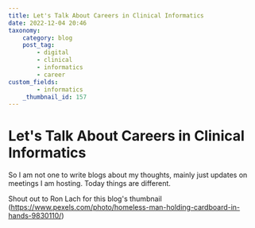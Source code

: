 ```yaml
---
title: Let's Talk About Careers in Clinical Informatics
date: 2022-12-04 20:46
taxonomy:
    category: blog
    post_tag:
        - digital
        - clinical
        - informatics
        - career
custom_fields:
        - informatics
    _thumbnail_id: 157
---
```


# Let's Talk About Careers in Clinical Informatics

So I am not one to write blogs about my thoughts, mainly just updates on meetings I am hosting. Today things are different.



Shout out to Ron Lach for this blog's thumbnail (https://www.pexels.com/photo/homeless-man-holding-cardboard-in-hands-9830110/)